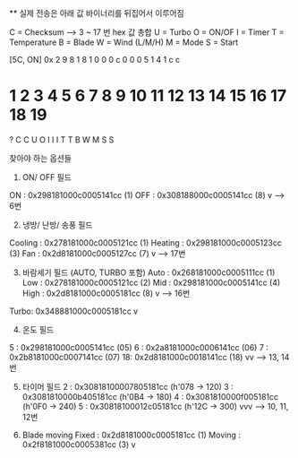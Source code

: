 ** 실제 전송은 아래 값 바이너리를 뒤집어서 이루어짐

C = Checksum --> 3 ~ 17 번 hex 값 총합
U = Turbo 
O = ON/OF
I = Timer
T = Temperature
B = Blade
W = Wind (L/M/H)
M = Mode
S = Start

[5C, ON]
0x  2  9  8  1  8  1  0  0  0  c  0  0  0  5  1  4  1  c  c
#   1  2  3  4  5  6  7  8  9 10 11 12 13 14 15 16 17 18 19
?   C  C     U     O           I  I  I  T  T  B  W  M  S  S

찾아야 하는 옵션들
1. ON/ OFF 필드

ON  : 0x298181000c0005141cc (1)
OFF : 0x308188000c0005141cc (8)
             v
--> 6번 

2. 냉방/ 난방/ 송풍 필드

Cooling : 0x278181000c0005121cc (1)
Heating : 0x298181000c0005123cc (3)
Fan     : 0x2d8181000c0005127cc (7)
                            v
--> 17번 

3. 바람세기 필드 (AUTO, TURBO 포함)
Auto : 0x268181000c0005111cc (1)
Low  : 0x278181000c0005121cc (2)
Mid  : 0x298181000c0005141cc (4)
High : 0x2d8181000c0005181cc (8)
                        v
--> 16번

Turbo: 0x348881000c0005181cc
            v

4. 온도 필드 

5 : 0x298181000c0005141cc (05)
6 : 0x2a8181000c0006141cc (06)
7 : 0x2b8181000c0007141cc (07)
18: 0x2d8181000c0018141cc (18)
                  vv
--> 13, 14번

5. 타이머 필드
2 : 0x30818100007805181cc (h'078 -> 120)
3 : 0x3081810000b405181cc (h'0B4 -> 180)
4 : 0x3081810000f005181cc (h'0F0 -> 240)
5 : 0x30818100012c05181cc (h'12C -> 300)
               vvv
--> 10, 11, 12번

6. Blade moving
Fixed  : 0x2d8181000c0005181cc (1)
Moving : 0x2f8181000c0005381cc (3)
                         v
